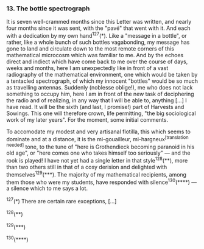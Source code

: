 ### 13. The bottle spectrograph

It is seven well-crammed months since this Letter was written, and nearly four months since it was sent, with the "pavé" that went with it. And each with a dedication by my own hand<sup>127</sup>(&ast;). Like a "message in a bottle", or rather, like a whole bunch of such bottles vagabonding, my message has gone to land and circulate down to the most remote corners of this mathematical microcosm which was familiar to me. And by the echoes direct and indiect which have come back to me over the course of days, weeks and months, here I am unexpectedly like in front of a vast radiography of the mathematical environment, one which would be taken by a tentacled spectrograph, of which my innocent "bottles" would be so much as travelling antennas. Suddenly (noblesse oblige!), me who does not lack something to occupy him, here I am in front of the new task of deciphering the radio and of realizing, in any way that I will be able to, anything [...] I have read. It will be the sixth (and last, I promise!) part of Harvests and Sowings. This one will therefore crown, life permitting, "the big sociological work of my later years". For the moment, some initial comments.

To accomodate my modest and very artisanal flotilla, this which seems to dominate and at a distance, it is the mi-gouailleur, mi-hargneux<sup>[translation needed]</sup> tone, to the tune of "here is Grothendieck becoming paranoid in his old age", or "here comes one who takes himself too seriously" &mdash; and the rook is played! I have not yet had a single letter in that style<sup>128</sup>(&ast;&ast;), more than two others still in that of a cosy derision and delighted with themselves<sup>129</sup>(&ast;&ast;&ast;). The majority of my mathematical recipients, among them those who were my students, have responded with silence<sup>130</sup>(&ast;&ast;&ast;&ast;) &mdash; a silence which to me says a lot.





<sup>127</sup>(&ast;) There are certain rare exceptions, [...]

<sup>128</sup>(&ast;&ast;)

<sup>129</sup>(&ast;&ast;&ast;)

<sup>130</sup>(&ast;&ast;&ast;&ast;)
